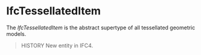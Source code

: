 # IfcTessellatedItem

The _IfcTessellatedItem_ is the abstract supertype of all tessellated geometric models.<!-- end of definition -->

> HISTORY New entity in IFC4.
